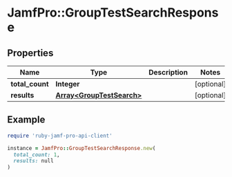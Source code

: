 # JamfPro::GroupTestSearchResponse

## Properties

| Name | Type | Description | Notes |
| ---- | ---- | ----------- | ----- |
| **total_count** | **Integer** |  | [optional] |
| **results** | [**Array&lt;GroupTestSearch&gt;**](GroupTestSearch.md) |  | [optional] |

## Example

```ruby
require 'ruby-jamf-pro-api-client'

instance = JamfPro::GroupTestSearchResponse.new(
  total_count: 1,
  results: null
)
```

